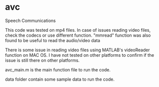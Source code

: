 # avc
Speech Communications

This code was tested on mp4 files. In case of issues reading video files, check the codecs or use different function. 
"mmread" function was also found to be useful to read the audio/video data

There is some issue in reading video files using MATLAB's videoReader function on MAC OS. I have not tested on other platforms
to confirm if the issue is still there on other platforms.

avc_main.m is the main function file to run the code.

data folder contain some sample data to run the code. 
